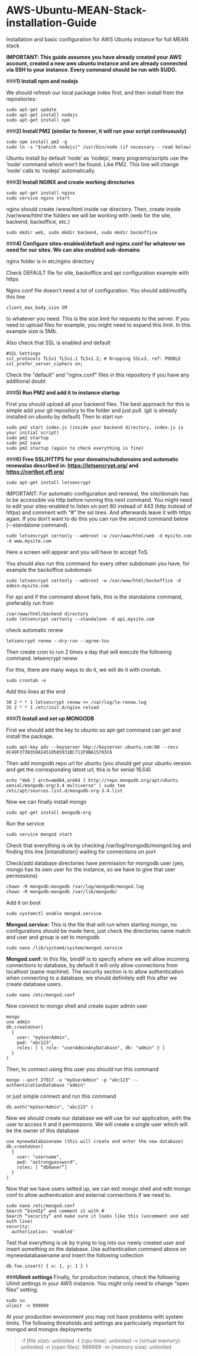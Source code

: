 # AWS-Ubuntu-MEAN-Stack-installation-Guide
Installation and basic configuration for AWS Ubuntu instance for full MEAN stack

**IMPORTANT: This guide assumes you have already created your AWS account, created a new aws ubuntu instance and are already connected via SSH to your instance. Every command should be run with SUDO.**

###**1) Install npm and nodejs**

We should refresh our local package index first, and then install from the repositories:

    sudo apt-get update
    sudo apt-get install nodejs
    sudo apt-get install npm

###**2) Install PM2 (similar to forever, it will run your script continuously)**

    sudo npm install pm2 -g
    sudo ln -s "$(which nodejs)" /usr/bin/node (if necessary - read below)

Ubuntu install by default ‘node’ as ‘nodejs’, many programs/scripts use the ‘node’ command which won’t be found. Like PM2. This line will change ‘node’ calls to ‘nodejs’ automatically.

###**3) Install NGINX and create working directories**

    sudo apt-get install nginx
    sudo service nginx start

nginx should create /www/html inside var directory. Then, create inside /var/www/html the folders we will be working with (web for the site, backend, backoffice, etc.)

    sudo mkdir web, sudo mkdir backend, sudo mkdir backoffice

###**4) Configure sites-enabled/default and nginx.conf for whatever we need for our sites. We can also enabled sub-domains**

nginx folder is in etc/nginx directory

Check DEFAULT file for site, backoffice and api configuration example with https

Nginx.conf file doesn’t need a lot of configuration. You should add/modify this line 

    client_max_body_size 5M

to whatever you need. This is the size limit for requests to the server. If you need to upload files for example, you might need to expand this limit. In this example size is 5Mb.

Also check that SSL is enabled and default

    #SSL Settings
    ssl_protocols TLSv1 TLSv1.1 TLSv1.2; # Dropping SSLv3, ref: POODLE
    ssl_prefer_server_ciphers on;

Check the "default" and "nginx.conf" files in this repository if you have any additional doubt

###**5) Run PM2 and add it to instance startup**

First you should upload all your backend files. The best approach for this is simple add your git repository to the folder and just pull. (git is already installed on ubuntu by default)
Then to start run 

    sudo pm2 start index.js (inside your backend directory, index.js is your initial script)
    sudo pm2 startup
    sudo pm2 save
    sudo pm2 startup (again to check everything is fine)

###**6) Free SSL/HTTPS for your domains/subdomains and automatic renewalas described in: https://letsencrypt.org/ and https://certbot.eff.org/** 

    sudo apt-get install letsencrypt 

IMPORTANT: For automatic configuration and renewal, the site/domain has to be accessible via http before running this next command. You might need to edit your sites-enabled to listen on port 80 instead of 443 (http instead of https) and comment with “#” the ssl lines. And afterwards leave it with https again. If you don’t want to do this you can run the second command below (--standalone command).

    sudo letsencrypt certonly --webroot -w /var/www/html/web -d mysite.com -d www.mysite.com

Here a screen will appear and you will have to accept ToS.

You should also run this command for every other subdomain you have, for example the backoffice subdomain

    sudo letsencrypt certonly --webroot -w /var/www/html/backoffice -d admin.mysite.com

For api and if the command above fails, this is the standalone command, preferably run from 

    /var/www/html/backend directory
    sudo letsencrypt certonly --standalone -d api.mysite.com

check automatic renew

    letsencrypt renew --dry-run --agree-tos


Then create cron to run 2 times a day that will execute the following command.
letsencrypt renew

For this, there are many ways to do it, we will do it with crontab.

    sudo crontab -e

Add this lines at the end

    30 2 * * 1 letsencrypt renew >> /var/log/le-renew.log
    35 2 * * 1 /etc/init.d/nginx reload


###**7) Install and set up MONGODB**

First we should add the key to ubunto so apt-get command can get and install the package.

    sudo apt-key adv --keyserver hkp://keyserver.ubuntu.com:80 --recv 0C49F3730359A14518585931BC711F9BA15703C6


Then add mongodb repo url for ubuntu (you should get your ubuntu version and get the corresponding latest url, this is for xenial 16.04)

    echo "deb [ arch=amd64,arm64 ] http://repo.mongodb.org/apt/ubuntu xenial/mongodb-org/3.4 multiverse" | sudo tee /etc/apt/sources.list.d/mongodb-org-3.4.list

Now we can finally install mongo

    sudo apt-get install mongodb-org

Run the service

    sudo service mongod start

Check that everything is ok by checking /var/log/mongodb/mongod.log and finding this line 
[initandlisten] waiting for connections on port <port>


Check/add database directories have permission for mongodb user (yes, mongo has its own user for the instance, so we have to give that user permissions)

    chown -R mongodb:mongodb /var/log/mongodb/mongod.log
    chown -R mongodb:mongodb /var/lib/mongodb/

Add it on boot

    sudo systemctl enable mongod.service

**Mongod.service:** This is the file that will run when starting mongo, no configurations should be made here, just check the directories name match and user and group is set to mongodb.

    sudo nano /lib/systemd/system/mongod.service

**Mongod.conf:** In this file, bindIP is to specify where we will allow incoming connections to database, by default it will only allow connections from localhost (same machine). 
The security section is to allow authentication when connecting to a database, we should definitely edit this after we create database users. 

    sudo nano /etc/mongod.conf

Now connect to mongo shell and create super admin user

    mongo
    use admin
    db.createUser(
      {
        user: "myUserAdmin",
        pwd: "abc123",
        roles: [ { role: "userAdminAnyDatabase", db: "admin" } ]
      }
    )

Then, to connect using this user you should run this command

    mongo --port 27017 -u "myUserAdmin" -p "abc123" --authenticationDatabase "admin"

or just simple connect and run this command

    db.auth("myUserAdmin", "abc123" )

Now we should create our database we will use for our application, with the user to access it and it permissions. We will create a single user which will be the owner of this database

    use mynewdatabasename (this will create and enter the new database)
    db.createUser(
      {
        user: "username",
        pwd: "astrongpassword",
        roles: [ “dbOwner”]
      }
    )

Now that we have users setted up, we can exit mongo shell and edit mongo conf to allow authentication and external connections if we need to. 

    sudo nano /etc/mongod.conf
    Search “bindIp” and comment it with #
    Search “security” and make sure it looks like this (uncomment and add auth line)
    security:
      authorization: 'enabled'

Test that everything is ok by trying to log into our newly created user and insert something on the database. Use authentication command above on mynewdatabasename and insert the following collection

    db.foo.insert( { x: 1, y: 1 } )


###**Ulimit settings**
Finally, for production instance, check the following Ulimit settings in your AWS instance. You might only need to change “open files” setting.

    sudo su
    ulimit -n 999999

At your production environment you may not have problems with system limits. The following thresholds and settings are particularly important for mongod and mongos deployments:

> -f (file size): unlimited
> -t (cpu time): unlimited
> -v (virtual memory): unlimited
> -n (open files): 999999
> -m (memory size): unlimited
















